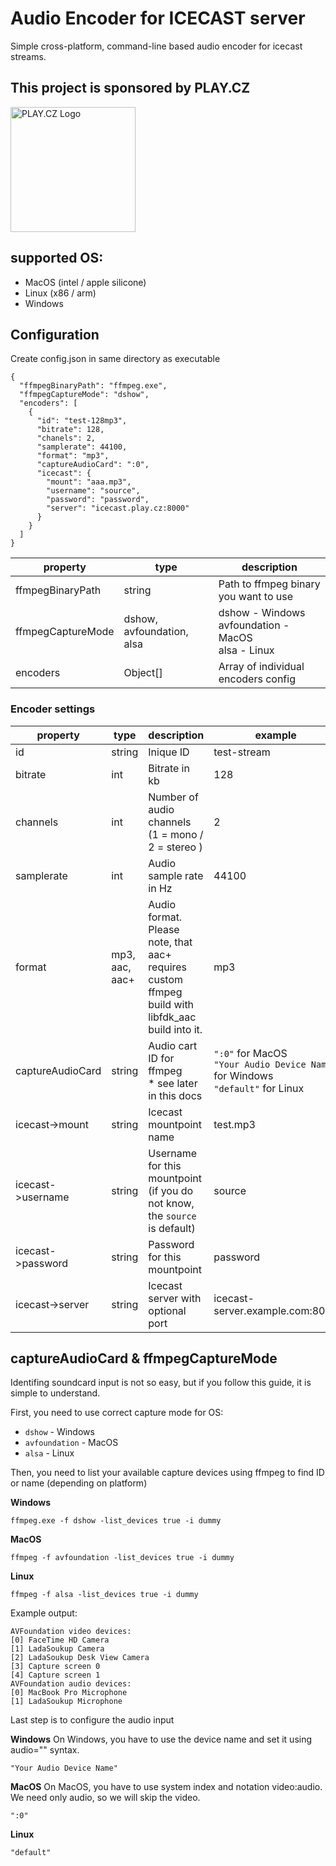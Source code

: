 # Audio Encoder for ICECAST server

Simple cross-platform, command-line based audio encoder for icecast streams.

## This project is sponsored by PLAY.CZ

<img src="https://www.play.cz/wp-content/uploads/2025/04/playcz_logo_hires.png" alt="PLAY.CZ Logo" width="200px">

## supported OS:

- MacOS (intel / apple silicone)
- Linux (x86 / arm)
- Windows

## Configuration

Create config.json in same directory as executable

```
{
  "ffmpegBinaryPath": "ffmpeg.exe",
  "ffmpegCaptureMode": "dshow",
  "encoders": [
    {
      "id": "test-128mp3",
      "bitrate": 128,
      "chanels": 2,
      "samplerate": 44100,
      "format": "mp3",
      "captureAudioCard": ":0",
      "icecast": {
        "mount": "aaa.mp3",
        "username": "source",
        "password": "password",
        "server": "icecast.play.cz:8000"
      }
    }
  ]
}
```

| property          | type                      | description                                                   |
| ----------------- | ------------------------- | ------------------------------------------------------------- |
| ffmpegBinaryPath  | string                    | Path to ffmpeg binary you want to use                         |
| ffmpegCaptureMode | dshow, avfoundation, alsa | dshow - Windows <br/> avfoundation - MacOS <br/> alsa - Linux |
| encoders          | Object[]                  | Array of individual encoders config                           |

### Encoder settings

| property          | type           | description                                                                                      | example                                                                                   |
| ----------------- | -------------- | ------------------------------------------------------------------------------------------------ | ----------------------------------------------------------------------------------------- |
| id                | string         | Inique ID                                                                                        | test-stream                                                                               |
| bitrate           | int            | Bitrate in kb                                                                                    | 128                                                                                       |
| channels          | int            | Number of audio channels (1 = mono / 2 = stereo )                                                | 2                                                                                         |
| samplerate        | int            | Audio sample rate in Hz                                                                          | 44100                                                                                     |
| format            | mp3, aac, aac+ | Audio format. Please note, that aac+ requires custom ffmpeg build with libfdk_aac build into it. | mp3                                                                                       |
| captureAudioCard  | string         | Audio cart ID for ffmpeg <br/> \* see later in this docs                                         | `":0"` for MacOS <br/> `"Your Audio Device Name"` for Windows <br/> `"default"` for Linux |
| icecast->mount    | string         | Icecast mountpoint name                                                                          | test.mp3                                                                                  |
| icecast->username | string         | Username for this mountpoint (if you do not know, the `source` is default)                       | source                                                                                    |
| icecast->password | string         | Password for this mountpoint                                                                     | password                                                                                  |
| icecast->server   | string         | Icecast server with optional port                                                                | icecast-server.example.com:8080                                                           |

## captureAudioCard & ffmpegCaptureMode

Identifing soundcard input is not so easy, but if you follow this guide, it is simple to understand.

First, you need to use correct capture mode for OS:

- `dshow` - Windows
- `avfoundation` - MacOS
- `alsa` - Linux

Then, you need to list your available capture devices using ffmpeg to find ID or name (depending on platform)

**Windows**

```
ffmpeg.exe -f dshow -list_devices true -i dummy
```

**MacOS**

```
ffmpeg -f avfoundation -list_devices true -i dummy
```

**Linux**

```
ffmpeg -f alsa -list_devices true -i dummy
```

Example output:

```
AVFoundation video devices:
[0] FaceTime HD Camera
[1] LadaSoukup Camera
[2] LadaSoukup Desk View Camera
[3] Capture screen 0
[4] Capture screen 1
AVFoundation audio devices:
[0] MacBook Pro Microphone
[1] LadaSoukup Microphone
```

Last step is to configure the audio input

**Windows**
On Windows, you have to use the device name and set it using audio="" syntax.

```
"Your Audio Device Name"
```

**MacOS**
On MacOS, you have to use system index and notation video:audio. We need only audio, so we will skip the video.

```
":0"
```

**Linux**

```
"default"
```
